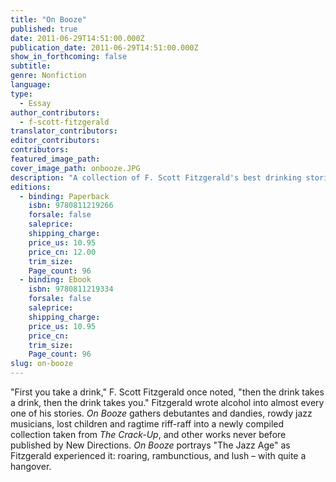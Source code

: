 ```yaml
---
title: "On Booze"
published: true
date: 2011-06-29T14:51:00.000Z
publication_date: 2011-06-29T14:51:00.000Z
show_in_forthcoming: false
subtitle:
genre: Nonfiction
language:
type:
  - Essay
author_contributors:
  - f-scott-fitzgerald
translator_contributors:
editor_contributors:
contributors:
featured_image_path:
cover_image_path: onbooze.JPG
description: "A collection of F. Scott Fitzgerald's best drinking stories makes this our most intoxicating Pearl yet! "
editions:
  - binding: Paperback
    isbn: 9780811219266
    forsale: false
    saleprice:
    shipping_charge:
    price_us: 10.95
    price_cn: 12.00
    trim_size:
    Page_count: 96
  - binding: Ebook
    isbn: 9780811219334
    forsale: false
    saleprice:
    shipping_charge:
    price_us: 10.95
    price_cn:
    trim_size:
    Page_count: 96
slug: on-booze
---
```


"First you take a drink," F. Scott Fitzgerald once noted, "then the drink takes a drink, then the drink takes you." Fitzgerald wrote alcohol into almost every one of his stories. _On Booze_ gathers debutantes and dandies, rowdy jazz musicians, lost children and ragtime riff-raff into a newly compiled collection taken from _The Crack-Up_, and other works never before published by New Directions. _On Booze_ portrays "The Jazz Age" as Fitzgerald experienced it: roaring, rambunctious, and lush – with quite a hangover.

